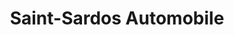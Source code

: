---
title: "Saint-Sardos Automobile"
url: /saint-sardos/saint-sardos-automobile/
shop: Autowerkstatt
---